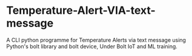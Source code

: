 # Temperature-Alert-VIA-text-message

A CLI python programme for Temperature Alerts via text message using Python's bolt library and bolt device, Under Bolt IoT and ML training.
